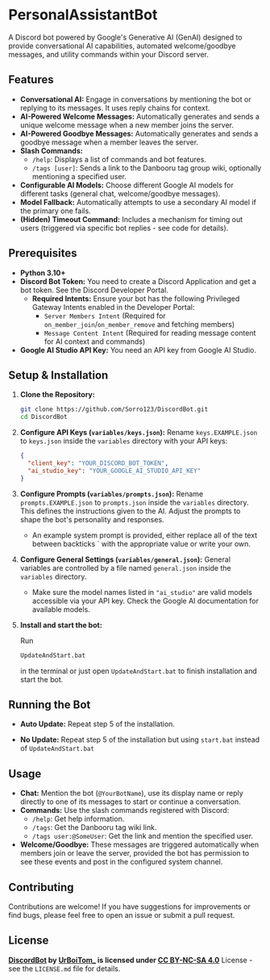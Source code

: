 # PersonalAssistantBot

A Discord bot powered by Google's Generative AI (GenAI) designed to provide conversational AI capabilities, automated welcome/goodbye messages, and utility commands within your Discord server.

## Features

*   **Conversational AI:** Engage in conversations by mentioning the bot or replying to its messages. It uses reply chains for context.
*   **AI-Powered Welcome Messages:** Automatically generates and sends a unique welcome message when a new member joins the server.
*   **AI-Powered Goodbye Messages:** Automatically generates and sends a goodbye message when a member leaves the server.
*   **Slash Commands:**
    *   `/help`: Displays a list of commands and bot features.
    *   `/tags [user]`: Sends a link to the Danbooru tag group wiki, optionally mentioning a specified user.
*   **Configurable AI Models:** Choose different Google AI models for different tasks (general chat, welcome/goodbye messages).
*   **Model Fallback:** Automatically attempts to use a secondary AI model if the primary one fails.
*   **(Hidden) Timeout Command:** Includes a mechanism for timing out users (triggered via specific bot replies - see code for details).

## Prerequisites

*   **Python 3.10+**
*   **Discord Bot Token:** You need to create a Discord Application and get a bot token. See the Discord Developer Portal.
    *   **Required Intents:** Ensure your bot has the following Privileged Gateway Intents enabled in the Developer Portal:
        *   `Server Members Intent` (Required for `on_member_join`/`on_member_remove` and fetching members)
        *   `Message Content Intent` (Required for reading message content for AI context and commands)
*   **Google AI Studio API Key:** You need an API key from Google AI Studio.

## Setup & Installation

1.  **Clone the Repository:**
    ```bash
    git clone https://github.com/Sorro123/DiscordBot.git
    cd DiscordBot
    ```

2.  **Configure API Keys (`variables/keys.json`):**
    Rename `keys.EXAMPLE.json` to `keys.json` inside the `variables` directory with your API keys:
    ```json
    {
      "client_key": "YOUR_DISCORD_BOT_TOKEN",
      "ai_studio_key": "YOUR_GOOGLE_AI_STUDIO_API_KEY"
    }
    ```

3.  **Configure Prompts (`variables/prompts.json`):**
    Rename `prompts.EXAMPLE.json` to `prompts.json` inside the `variables` directory. This defines the instructions given to the AI. Adjust the prompts to shape the bot's personality and responses.
    - An example system prompt is provided, either replace all of the text between backticks ` with the appropriate value or write your own.

5.  **Configure General Settings (`variables/general.json`):**
    General variables are controlled by a file named `general.json` inside the `variables` directory.
    *   Make sure the model names listed in `"ai_studio"` are valid models accessible via your API key. Check the Google AI documentation for available models.

6.  **Install and start the bot:**

    Run
    ```bash
    UpdateAndStart.bat
    ```
    in the terminal or just open `UpdateAndStart.bat` to finish installation and start the bot.

## Running the Bot

*   **Auto Update:**
    Repeat step 5 of the installation.

*   **No Update:**
    Repeat step 5 of the installation but using `start.bat` instead of `UpdateAndStart.bat`

## Usage

*   **Chat:** Mention the bot (`@YourBotName`), use its display name or reply directly to one of its messages to start or continue a conversation.
*   **Commands:** Use the slash commands registered with Discord:
    *   `/help`: Get help information.
    *   `/tags`: Get the Danbooru tag wiki link.
    *   `/tags user:@SomeUser`: Get the link and mention the specified user.
*   **Welcome/Goodbye:** These messages are triggered automatically when members join or leave the server, provided the bot has permission to see these events and post in the configured system channel.

## Contributing

Contributions are welcome! If you have suggestions for improvements or find bugs, please feel free to open an issue or submit a pull request.

## License

**[DiscordBot](https://github.com/Sorro123/DiscordBot) by [UrBoiTom\_](https://github.com/Sorro123) is licensed under [CC BY-NC-SA 4.0](https://creativecommons.org/licenses/by-nc-sa/4.0/?ref=chooser-v1)** License - see the `LICENSE.md` file for details.
